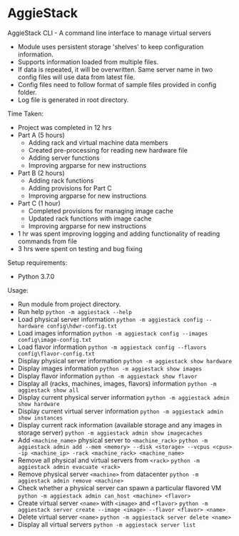 # AggieStack
AggieStack CLI - A command line interface to manage virtual servers

- Module uses persistent storage 'shelves' to keep configuration information.
- Supports information loaded from multiple files.
- If data is repeated, it will be overwritten. Same server name in two config files will use data from latest file.
- Config files need to follow format of sample files provided in config folder.
- Log file is generated in root directory.

Time Taken:
   - Project was completed in 12 hrs
   - Part A (5 hours)
        - Adding rack and virtual machine data members
        - Created pre-processing for reading new hardware file
        - Adding server functions
        - Improving argparse for new instructions
   - Part B (2 hours)
        - Adding rack functions
        - Adding provisions for Part C
        - Improving argparse for new instructions
   - Part C (1 hour)
        - Completed provisions for managing image cache
        - Updated rack functions with image cache
        - Improving argparse for new instructions
   - 1 hr was spent improving logging and adding functionality of reading commands from file
   - 3 hrs were spent on testing and bug fixing

Setup requirements:
   - Python 3.7.0

Usage:
   - Run module from project directory.
   - Run help
       `python -m aggiestack --help`
   - Load physical server information
       `python -m aggiestack config --hardware config\hdwr-config.txt`
   - Load images information
       `python -m aggiestack config --images config\image-config.txt`
   - Load flavor information
       `python -m aggiestack config --flavors config\flavor-config.txt`
   - Display physical server information
       `python -m aggiestack show hardware`
   - Display images information
       `python -m aggiestack show images`
   - Display flavor information
       `python -m aggiestack show flavor`
   - Display all (racks, machines, images, flavors) information
       `python -m aggiestack show all`
   - Display current physical server information
       `python -m aggiestack admin show hardware`
   - Display current virtual server information
       `python -m aggiestack admin show instances`
   - Display current rack information (available storage and any images in storage server)
       `python -m aggiestack admin show imagecaches`
   - Add `<machine_name>` physical server to `<machine_rack>`
       `python -m aggiestack admin add --mem <memory> --disk <storage> --vcpus <cpus> -ip <machine_ip> -rack <machine_rack> <machine_name>`
   - Remove all physical and virtual servers from `<rack>`
       `python -m aggiestack admin evacuate <rack>`
   - Remove physical server `<machine>` from datacenter
       `python -m aggiestack admin remove <machine>`
   - Check whether a physical server can spawn a particular flavored VM
       `python -m aggiestack admin can_host <machine> <flavor>`
   - Create virtual server `<name>` with `<image>` and `<flavor>`
       `python -m aggiestack server create --image <image> --flavor <flavor> <name>`
   - Delete virtual server `<name>`
       `python -m aggiestack server delete <name>`
   - Display all virtual servers
       `python -m aggiestack server list`
